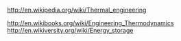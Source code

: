 http://en.wikipedia.org/wiki/Thermal_engineering

http://en.wikibooks.org/wiki/Engineering_Thermodynamics
http://en.wikiversity.org/wiki/Energy_storage
